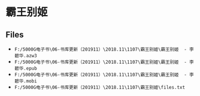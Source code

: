 # 霸王别姬

## Files

- `F:/5000G电子书\06-书库更新（201911）\2018.11\1107\霸王别姬\霸王别姬  - 李碧华.azw3`
- `F:/5000G电子书\06-书库更新（201911）\2018.11\1107\霸王别姬\霸王别姬  - 李碧华.epub`
- `F:/5000G电子书\06-书库更新（201911）\2018.11\1107\霸王别姬\霸王别姬  - 李碧华.mobi`
- `F:/5000G电子书\06-书库更新（201911）\2018.11\1107\霸王别姬\files.txt`
